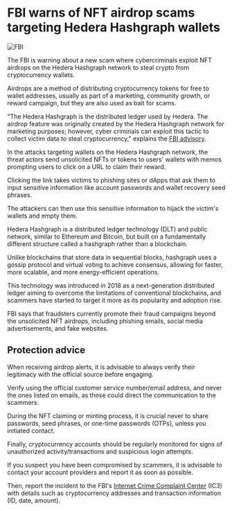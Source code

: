 # FBI warns of NFT airdrop scams targeting Hedera Hashgraph wallets

![FBI](https://www.bleepstatic.com/content/hl-images/2022/12/16/FBI_headpic.jpg)

The FBI is warning about a new scam where cybercriminals exploit NFT airdrops on the Hedera Hashgraph network to steal crypto from cryptocurrency wallets.

Airdrops are a method of distributing cryptocurrency tokens for free to wallet addresses, usually as part of a marketing, community growth, or reward campaign, but they are also used as bait for scams.

"The Hedera Hashgraph is the distributed ledger used by Hedera. The airdrop feature was originally created by the Hedera Hashgraph network for marketing purposes; however, cyber criminals can exploit this tactic to collect victim data to steal cryptocurrency," explains the [FBI advisory](https://www.ic3.gov/PSA/2025/PSA250603).

In the attacks targeting wallets on the Hedera Hashgraph network, the threat actors send unsolicited NFTs or tokens to users' wallets with memos prompting users to click on a URL to claim their reward.

Clicking the link takes victims to phishing sites or dApps that ask them to input sensitive information like account passwords and wallet recovery seed phrases.

The attackers can then use this sensitive information to hijack the victim's wallets and empty them.

Hedera Hashgraph is a distributed ledger technology (DLT) and public network, similar to Ethereum and Bitcoin, but built on a fundamentally different structure called a hashgraph rather than a blockchain.

Unlike blockchains that store data in sequential blocks, hashgraph uses a gossip protocol and virtual voting to achieve consensus, allowing for faster, more scalable, and more energy-efficient operations.

This technology was introduced in 2018 as a next-generation distributed ledger aiming to overcome the limitations of conventional blockchains, and scammers have started to target it more as its popularity and adoption rise.

FBI says that fraudsters currently promote their fraud campaigns beyond the unsolicited NFT airdrops, including phishing emails, social media advertisements, and fake websites.

## Protection advice

When receiving airdrop alerts, it is advisable to always verify their legitimacy with the official source before engaging.

Verify using the official customer service number/email address, and never the ones listed on emails, as those could direct the communication to the scammers.

During the NFT claiming or minting process, it is crucial never to share passwords, seed phrases, or one-time passwords (OTPs), unless you initiated contact.

Finally, cryptocurrency accounts should be regularly monitored for signs of unauthorized activity/transactions and suspicious login attempts.

If you suspect you have been compromised by scammers, it is advisable to contact your account providers and report it as soon as possible.

Then, report the incident to the FBI's [Internet Crime Complaint Center](https://www.ic3.gov/) (IC3) with details such as cryptocurrency addresses and transaction information (ID, date, amount).